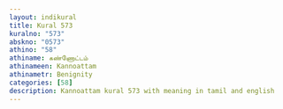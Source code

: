 ```yaml
---
layout: indikural
title: Kural 573
kuralno: "573"
abskno: "0573"
athino: "58"
athiname: கண்ணோட்டம்
athinameen: Kannoattam
athinametr: Benignity
categories: [58]
description: Kannoattam kural 573 with meaning in tamil and english 
---
```


